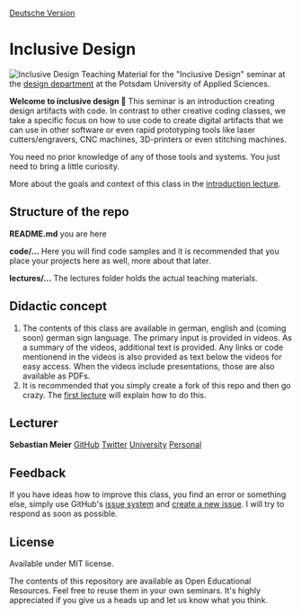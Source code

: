 [Deutsche Version](README_de.md)
# Inclusive Design
![Inclusive Design](https://github.com/FH-Potsdam/teaching-inclusive-design/blob/main/inclusive-design.png?raw=true)
Teaching Material for the "Inclusive Design" seminar at the [design department](https://www.fh-potsdam.de/design/) at the Potsdam University of Applied Sciences.

**Welcome to inclusive design 👋**
This seminar is an introduction creating design artifacts with code. In contrast to other creative coding classes, we take a specific focus on how to use code to create digital artifacts that we can use in other software or even rapid prototyping tools like laser cutters/engravers, CNC machines, 3D-printers or even stitching machines.

You need no prior knowledge of any of those tools and systems. You just need to bring a little curiosity.

More about the goals and context of this class in the [introduction lecture](lectures/01-introduction/index.md).

## Structure of the repo

**README.md**
you are here

**code/...**
Here you will find code samples and it is recommended that you place your projects here as well, more about that later.

**lectures/...**
The lectures folder holds the actual teaching materials. 

## Didactic concept
1. The contents of this class are available in german, english and (coming soon) german sign language. The primary input is provided in videos. As a summary of the videos, additional text is provided. Any links or code mentionend in the videos is also provided as text below the videos for easy access. When the videos include presentations, those are also available as PDFs.
2. It is recommended that you simply create a fork of this repo and then go crazy. The [first lecture](lectures/01-introduction/index.md) will explain how to do this.


## Lecturer
**Sebastian Meier**
[GitHub](https://github.com/sebastian_meier)
[Twitter](https://twitter.com/seb_meier)
[University](https://www.fh-potsdam.de/studieren/fachbereiche/design/personen/detail/person-action/sebastian-meier/show/Person/)
[Personal](https://sebastianmeier.eu)

## Feedback
If you have ideas how to improve this class, you find an error or something else, simply use GitHub's [issue system](https://github.com/FH-Potsdam/teaching-inclusive-design/issues) and [create a new issue](https://github.com/FH-Potsdam/teaching-inclusive-design/issues/new). I will try to respond as soon as possible.

## License
Available under MIT license.

The contents of this repository are available as Open Educational Resources. Feel free to reuse them in your own seminars. It's highly appreciated if you give us a heads up and let us know what you think.